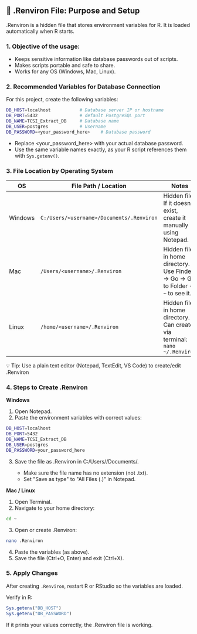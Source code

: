 ## 📄 .Renviron File: Purpose and Setup

.Renviron is a hidden file that stores environment variables for R. It is loaded automatically when R starts.

### 1. Objective of the usage:

- Keeps sensitive information like database passwords out of scripts.
- Makes scripts portable and safe to share.
- Works for any OS (Windows, Mac, Linux).

### 2. Recommended Variables for Database Connection

For this project, create the following variables:
```bash
DB_HOST=localhost			# Database server IP or hostname
DB_PORT=5432			    # default PostgreSQL port
DB_NAME=TCSI_Extract_DB 	# Database name
DB_USER=postgres			# Username
DB_PASSWORD=<your_password_here>	# Database password
```
- Replace <your_password_here> with your actual database password.
- Use the same variable names exactly, as your R script references them with `Sys.getenv()`.

### 3. File Location by Operating System

| OS      | File Path / Location                      | Notes                                                                          |
| ------- | ----------------------------------------- | ------------------------------------------------------------------------------ |
| Windows | `C:/Users/<username>/Documents/.Renviron` | Hidden file. If it doesn’t exist, create it manually using Notepad.            |
| Mac     | `/Users/<username>/.Renviron`             | Hidden file in home directory. Use Finder → Go → Go to Folder → `~` to see it. |
| Linux   | `/home/<username>/.Renviron`              | Hidden file in home directory. Can create via terminal: `nano ~/.Renviron`     |


💡 Tip: Use a plain text editor (Notepad, TextEdit, VS Code) to create/edit .Renviron

### 4. Steps to Create .Renviron

**Windows**

1. Open Notepad.
2. Paste the environment variables with correct values:

```bash
DB_HOST=localhost
DB_PORT=5432
DB_NAME=TCSI_Extract_DB
DB_USER=postgres
DB_PASSWORD=your_password_here
```
3. Save the file as .Renviron in C:/Users/<username>/Documents/.
    - Make sure the file name has no extension (not .txt).
    - Set "Save as type" to "All Files (.)" in Notepad.

**Mac / Linux**

1. Open Terminal.
2. Navigate to your home directory:
```bash
cd ~
```
3. Open or create .Renviron:
```bash
nano .Renviron
```
4. Paste the variables (as above).
5. Save the file (Ctrl+O, Enter) and exit (Ctrl+X).

### 5. Apply Changes 

After creating `.Renviron`, restart R or RStudio so the variables are loaded.

Verify in R:

```r
Sys.getenv("DB_HOST")
Sys.getenv("DB_PASSWORD")
```

If it prints your values correctly, the .Renviron file is working.